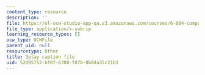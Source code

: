 ```yaml
---
content_type: resource
description: ''
file: https://ol-ocw-studio-app-qa.s3.amazonaws.com/courses/6-004-computation-structures-spring-2017/52d95712bf0f6388f07b8b04a35c21b3_M278hILkZlE.srt
file_type: application/x-subrip
learning_resource_types: []
ocw_type: OCWFile
parent_uid: null
resourcetype: Other
title: 3play caption file
uid: 52d95712-bf0f-6388-f07b-8b04a35c21b3
---
```


